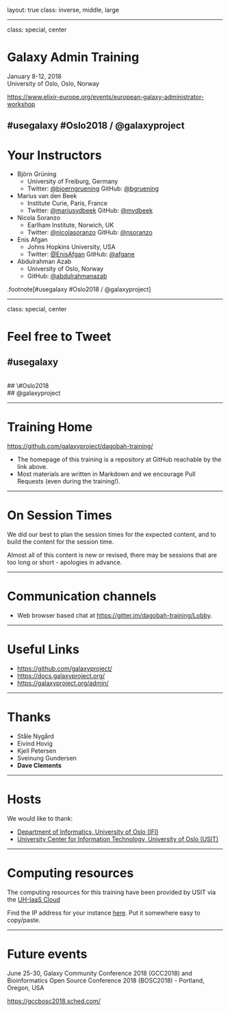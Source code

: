 layout: true
class: inverse, middle, large

---
class: special, center

# Galaxy Admin Training

January 8-12, 2018<br />
University of Oslo, Oslo, Norway

https://www.elixir-europe.org/events/european-galaxy-administrator-workshop

\#usegalaxy \#Oslo2018 / @galaxyproject
---
# Your Instructors

- Björn Grüning
  - University of Freiburg, Germany
  - Twitter: [@bjoerngruening](https://twitter.com/bjoerngruening) GitHub: [@bgruening](https://github.com/bgruening)
- Marius van den Beek
  - Institute Curie, Paris, France
  - Twitter: [@mariusvdbeek](https://twitter.com/mariusvdbeek) GitHub: [@mvdbeek](https://github.com/mvdbeek)
- Nicola Soranzo
  - Earlham Institute, Norwich, UK
  - Twitter: [@nicolasoranzo](https://twitter.com/nicolasoranzo) GitHub: [@nsoranzo](https://github.com/nsoranzo)
- Enis Afgan
  - Johns Hopkins University, USA
  - Twitter: [@EnisAfgan](https://twitter.com/EnisAfgan) GitHub: [@afgane](https://github.com/afgane)
- Abdulrahman Azab
  - University of Oslo, Norway
  - GitHub: [@abdulrahmanazab](https://github.com/abdulrahmanazab)

.footnote[\#usegalaxy \#Oslo2018 / @galaxyproject]

---
class: special, center
# Feel free to Tweet

## \#usegalaxy
<br />
## \#Oslo2018
<br />
## @galaxyproject

---
# Training Home

https://github.com/galaxyproject/dagobah-training/

* The homepage of this training is a repository at GitHub reachable by the link above.
* Most materials are written in Markdown and we encourage Pull Requests (even during the training!).

---
# On Session Times


We did our best to plan the session times for the expected content, and to build the content for the session time.

Almost all of this content is new or revised, there may be sessions that are too long or short - apologies in advance.

---
# Communication channels


* Web browser based chat at https://gitter.im/dagobah-training/Lobby.

---
# Useful Links

- https://github.com/galaxyproject/
- https://docs.galaxyproject.org/
- https://galaxyproject.org/admin/

---
# Thanks

- Ståle Nygård
- Eivind Hovig
- Kjell Petersen
- Sveinung Gundersen
- **Dave Clements**

---
# Hosts

We would like to thank:
- [Department of Informatics, University of Oslo (IFI)](http://www.mn.uio.no/ifi/)
- [University Center for Information Technology, University of Oslo (USIT)](http://www.usit.uio.no/)

---
# Computing resources

The computing resources for this training have been provided by USIT via the [UH-IaaS Cloud](http://www.uh-iaas.no/)

Find the IP address for your instance [here](https://github.com/galaxyproject/dagobah-training/blob/2018-oslo/sessions/00-intro/vms.md). Put it somewhere easy to copy/paste.

---
# Future events

June 25-30, Galaxy Community Conference 2018 (GCC2018) and Bioinformatics Open Source Conference 2018 (BOSC2018) - Portland, Oregon, USA

https://gccbosc2018.sched.com/
